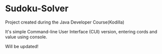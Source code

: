 ﻿# Sudoku-Solver
 
 Project created during the Java Developer Course(Kodilla)

It's simple Command-line User Interface (CUI) version, entering cords and value using console. 

Will be updated!
